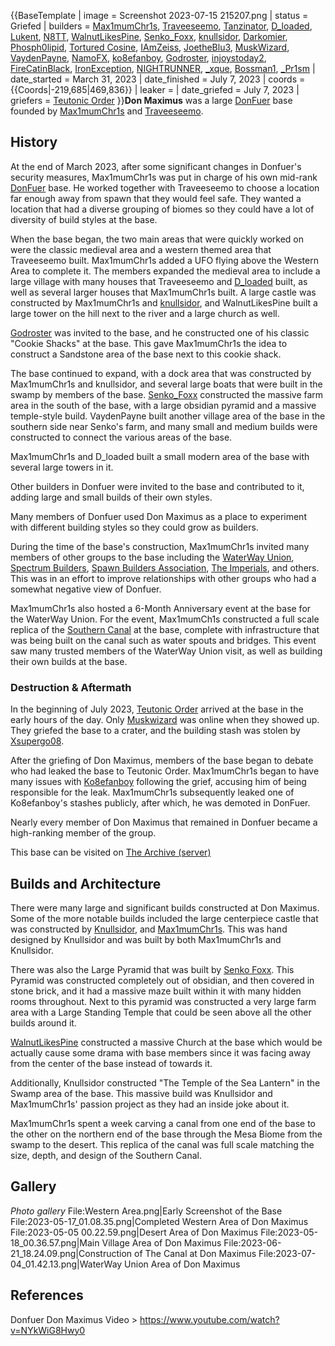 {{BaseTemplate
| image = Screenshot 2023-07-15 215207.png
| status = Griefed
| builders = [Max1mumChr1s](https://2b2t.miraheze.org/wiki/Max1mumChr1s), [Traveeseemo](https://2b2t.miraheze.org/wiki/Traveeseemo), [Tanzinator](https://2b2t.miraheze.org/wiki/Tanzinator), [D_loaded](https://2b2t.miraheze.org/wiki/D_loaded), [Lukent](https://2b2t.miraheze.org/wiki/Lukent), [N8TT](https://2b2t.miraheze.org/wiki/N8TT), [WalnutLikesPine](https://2b2t.miraheze.org/wiki/WalnutLikesPine), [Senko_Foxx](https://2b2t.miraheze.org/wiki/Senko_Foxx), [knullsidor](https://2b2t.miraheze.org/wiki/knullsidor), [Darkomier](https://2b2t.miraheze.org/wiki/Darkomier), [Phosph0lipid](https://2b2t.miraheze.org/wiki/Phosph0lipid), [Tortured Cosine](https://2b2t.miraheze.org/wiki/Tortured_Cosine), [IAmZeiss](https://2b2t.miraheze.org/wiki/IAmZeiss), [JoetheBlu3](https://2b2t.miraheze.org/wiki/JoetheBlu3), [MuskWizard](https://2b2t.miraheze.org/wiki/MuskWizard), [VaydenPayne](https://2b2t.miraheze.org/wiki/VaydenPayne), [NamoFX](https://2b2t.miraheze.org/wiki/NamoFX), [ko8efanboy](https://2b2t.miraheze.org/wiki/ko8efanboy), [Godroster](https://2b2t.miraheze.org/wiki/Godroster), [injoystoday2](https://2b2t.miraheze.org/wiki/injoystoday2), [FireCatinBlack](https://2b2t.miraheze.org/wiki/FireCatinBlack), [IronException](https://2b2t.miraheze.org/wiki/IronException), [NIGHTRUNNER](https://2b2t.miraheze.org/wiki/NIGHTRUNNER), [_xque](https://2b2t.miraheze.org/wiki/_xque), [Bossman1](https://2b2t.miraheze.org/wiki/Bossman1), [_Pr1sm](https://2b2t.miraheze.org/wiki/_Pr1sm)
| date_started = March 31, 2023
| date_finished = July 7, 2023
| coords = {{Coords|-219,685|469,836}}
| leaker =
| date_griefed = July 7, 2023
| griefers = [Teutonic Order](https://2b2t.miraheze.org/wiki/Teutonic_Order)
}}**Don Maximus** was a large [DonFuer](https://2b2t.miraheze.org/wiki/DonFuer) base founded by [Max1mumChr1s](https://2b2t.miraheze.org/wiki/Max1mumChr1s) and [Traveeseemo](https://2b2t.miraheze.org/wiki/Traveeseemo).

## History
At the end of March 2023, after some significant changes in Donfuer's security measures, Max1mumChr1s was put in charge of his own mid-rank [DonFuer](https://2b2t.miraheze.org/wiki/DonFuer) base. He worked together with Traveeseemo to choose a location far enough away from spawn that they would feel safe. They wanted a location that had a diverse grouping of biomes so they could have a lot of diversity of build styles at the base.

When the base began, the two main areas that were quickly worked on were the classic medieval area and a western themed area that Traveeseemo built. Max1mumChr1s added a UFO flying above the Western Area to complete it. The members expanded the medieval area to include a large village with many houses that Traveeseemo and [D_loaded](https://2b2t.miraheze.org/wiki/D_loaded) built, as well as several larger houses that Max1mumChr1s built. A large castle was constructed by Max1mumChr1s and [knullsidor](https://2b2t.miraheze.org/wiki/knullsidor), and WalnutLikesPine built a large tower on the hill next to the river and a large church as well.

[Godroster](https://2b2t.miraheze.org/wiki/Godroster) was invited to the base, and he constructed one of his classic "Cookie Shacks" at the base. This gave Max1mumChr1s the idea to construct a Sandstone area of the base next to this cookie shack.

The base continued to expand, with a dock area that was constructed by Max1mumChr1s and knullsidor, and several large boats that were built in the swamp by members of the base. [Senko_Foxx](https://2b2t.miraheze.org/wiki/Senko_Foxx) constructed the massive farm area in the south of the base, with a large obsidian pyramid and a massive temple-style build. VaydenPayne built another village area of the base in the southern side near Senko's farm, and many small and medium builds were constructed to connect the various areas of the base.

Max1mumChr1s and D_loaded built a small modern area of the base with several large towers in it.

Other builders in Donfuer were invited to the base and contributed to it, adding large and small builds of their own styles.

Many members of Donfuer used Don Maximus as a place to experiment with different building styles so they could grow as builders.

During the time of the base's construction, Max1mumChr1s invited many members of other groups to the base including the [WaterWay Union](https://2b2t.miraheze.org/wiki/WaterWay_Union), [Spectrum Builders](https://2b2t.miraheze.org/wiki/Spectrum_Builders), [Spawn Builders Association](https://2b2t.miraheze.org/wiki/Spawn_Builders_Association), [The Imperials](https://2b2t.miraheze.org/wiki/The_Imperials), and others. This was in an effort to improve relationships with other groups who had a somewhat negative view of Donfuer.

Max1mumChr1s also hosted a 6-Month Anniversary event at the base for the WaterWay Union. For the event, Max1mumCh1s constructed a full scale replica of the [Southern Canal](https://2b2t.miraheze.org/wiki/Southern_Canal) at the base, complete with infrastructure that was being built on the canal such as water spouts and bridges. This event saw many trusted members of the WaterWay Union visit, as well as building their own builds at the base.

### Destruction & Aftermath
In the beginning of July 2023, [Teutonic Order](https://2b2t.miraheze.org/wiki/Teutonic_Order) arrived at the base in the early hours of the day. Only [Muskwizard](https://2b2t.miraheze.org/wiki/Muskwizard) was online when they showed up. They griefed the base to a crater, and the building stash was stolen by [Xsupergo08](https://2b2t.miraheze.org/wiki/Xsupergo08).

After the griefing of Don Maximus, members of the base began to debate who had leaked the base to Teutonic Order. Max1mumChr1s began to have many issues with [Ko8efanboy](https://2b2t.miraheze.org/wiki/Ko8efanboy) following the grief, accusing him of being responsible for the leak. Max1mumChr1s subsequently leaked one of Ko8efanboy's stashes publicly, after which, he was demoted in DonFuer.

Nearly every member of Don Maximus that remained in Donfuer became a high-ranking member of the group.

This base can be visited on [The Archive (server)](https://2b2t.miraheze.org/wiki/The_Archive_(server))

## Builds and Architecture
There were many large and significant builds constructed at Don Maximus. Some of the more notable builds included the large centerpiece castle that was constructed by [Knullsidor](https://2b2t.miraheze.org/wiki/Knullsidor), and [Max1mumChr1s](https://2b2t.miraheze.org/wiki/Max1mumChr1s). This was hand designed by Knullsidor and was built by both Max1mumChr1s and Knullsidor.

There was also the Large Pyramid that was built by [Senko Foxx](https://2b2t.miraheze.org/wiki/Senko_Foxx). This Pyramid was constructed completely out of obsidian, and then covered in stone brick, and it had a massive maze built within it with many hidden rooms throughout. Next to this pyramid was constructed a very large farm area with a Large Standing Temple that could be seen above all the other builds around it.

[WalnutLikesPine](https://2b2t.miraheze.org/wiki/WalnutLikesPine) constructed a massive Church at the base which would be actually cause some drama with base members since it was facing away from the center of the base instead of towards it.

Additionally, Knullsidor constructed "The Temple of the Sea Lantern" in the Swamp area of the base. This massive build was Knullsidor and Max1mumChr1s' passion project as they had an inside joke about it.

Max1mumChr1s spent a week carving a canal from one end of the base to the other on the northern end of the base through the Mesa Biome from the swamp to the desert. This replica of the canal was full scale matching the size, depth, and design of the Southern Canal.

## Gallery
*Photo gallery*<gallery>
File:Western Area.png|Early Screenshot of the Base
File:2023-05-17_01.08.35.png|Completed Western Area of Don Maximus
File:2023-05-05 00.22.59.png|Desert Area of Don Maximus
File:2023-05-18_00.36.57.png|Main Village Area of Don Maximus
File:2023-06-21_18.24.09.png|Construction of The Canal at Don Maximus
File:2023-07-04_01.42.13.png|WaterWay Union Area of Don Maximus
</gallery>

## References
Donfuer Don Maximus Video > https://www.youtube.com/watch?v=NYkWiG8Hwy0